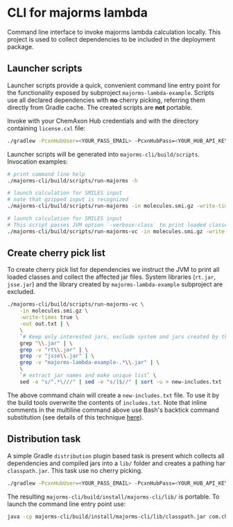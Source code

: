 CLI for majorms lambda
======================


Command line interface to invoke majorms lambda calculation locally. This project is used to collect dependencies to be included in the
deployment package.


Launcher scripts
----------------

Launcher scripts provide a quick, convenient command line entry point for the functionality exposed by subproject `majorms-lambda-example`. Scripts 
use all declared dependencies with **no** cherry picking, referring them directly from Gradle cache. The created scripts are **not** portable.

Invoke with your ChemAxon Hub credentials and with the directory containing `license.cxl` file:

``` bash
./gradlew -PcxnHubUser=<YOUR_PASS_EMAIL> -PcxnHubPass=<YOUR_HUB_API_KEY> :majorms-cli:createScripts
```

Launcher scripts will be generated into `majorms-cli/build/scripts`. Invocation examples:

``` bash
# print command line help
./majorms-cli/build/scripts/run-majorms -h

# launch calculation for SMILES input
# note that gzipped input is recognized
./majorms-cli/build/scripts/run-majorms -in molecules.smi.gz -write-times true -out out.txt

# launch calculation for SMILES input
# This script passes JVM option `-verbose:class` to print loaded classes to standard output
./majorms-cli/build/scripts/run-majorms-vc -in molecules.smi.gz -write-times true -out out.txt

```


Create cherry pick list
-----------------------

To create cherry pick list for dependencies we instruct the JVM to print all loaded classes and collect the affected jar files. System libraries
(`rt.jar`, `jsse.jar`) and the library created by `majorms-lambda-example` subproject are excluded.

``` bash
./majorms-cli/build/scripts/run-majorms-vc \
    -in molecules.smi.gz \
    -write-times true \
    -out out.txt | \
    \
    `# Keep only interested jars, exclude system and jars created by this project` \
    grep "\\.jar" | \
    grep -v "rt\\.jar" | \
    grep -v "jsse\\.jar" | \
    grep -v "majorms-lambda-example-.*\\.jar" | \
    \
    `# extract jar names and make unique list` \
    sed -e "s/^.*\///" | sed -e "s/]$//" | sort -u > new-includes.txt
```

The above command chain will create a `new-includes.txt` file. To use it by the build tools overwrite the contents of `includes.txt`. Note that 
inline comments in the multiline command above use Bash's backtick command substitution (see details of this technique 
[here](https://stackoverflow.com/a/12797512)).


Distribution task
-----------------

A simple Gradle `distribution` plugin based task is present which collects all dependencies and compiled jars into a `lib/` folder and creates a
pathing har `classpath.jar`. This task use no cherry picking. 

``` bash
./gradlew -PcxnHubUser=<YOUR_PASS_EMAIL> -PcxnHubPass=<YOUR_HUB_API_KEY> :majorms-cli:installDist
```

The resulting `majorms-cli/build/install/majorms-cli/lib/` is portable. To launch the command line entry point use:

``` bash
java -cp majorms-cli/build/install/majorms-cli/lib/classpath.jar com.chemaxon.calculations.cli.MajorMsCli -h
```



